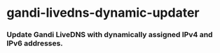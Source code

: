 # gandi-livedns-dynamic-updater
### Update Gandi LiveDNS with dynamically assigned IPv4 and IPv6 addresses.
